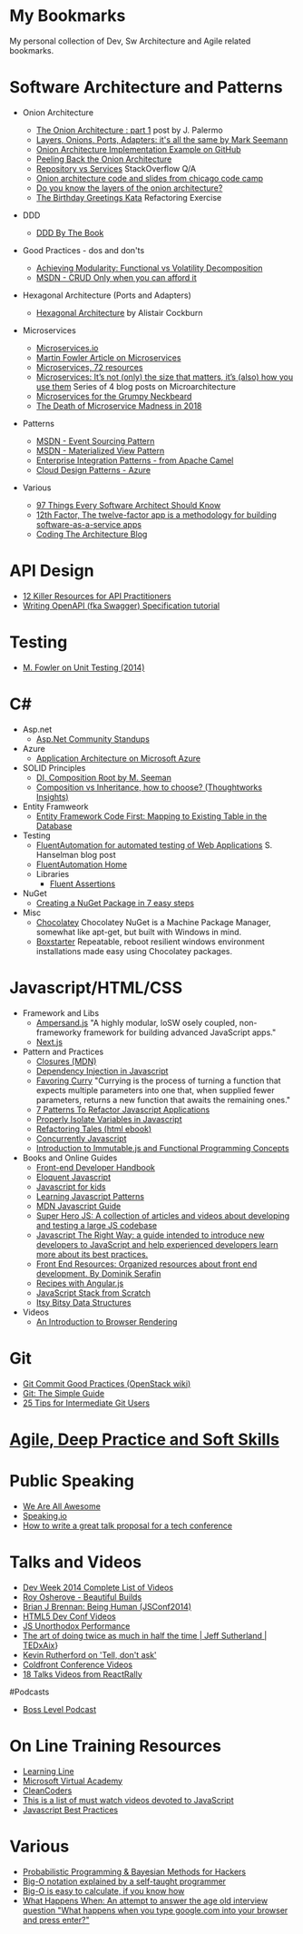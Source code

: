 My Bookmarks
============
My personal collection of Dev, Sw Architecture and Agile related bookmarks.


# Software Architecture and Patterns

+ Onion Architecture
	+ [The Onion Architecture : part 1](http://jeffreypalermo.com/blog/the-onion-architecture-part-1/) post by J. Palermo
	+ [Layers, Onions, Ports, Adapters: it's all the same by Mark Seemann](http://blog.ploeh.dk/2013/12/03/layers-onions-ports-adapters-its-all-the-same/)
	+ [Onion Architecture Implementation Example on GitHub](https://github.com/sharifhkhan/OnionArchitecture)
	+ [Peeling Back the Onion Architecture](http://www.develop.com/onionarchitecture)
	+ [Repository vs Services](http://stackoverflow.com/questions/12317126/onion-architecture-repository-vs-service) StackOverflow Q/A
	+ [Onion architecture code and slides from chicago code camp](http://www.matthidinger.com/archive/2011/05/17/Onion-Architecture-code-and-slides-from-Chicago-Code-Camp.aspx)
	+ [Do you know the layers of the onion architecture?](http://rules.ssw.com.au/SoftwareDevelopment/RulesToBetterMVC/Pages/The-layers-of-the-onion-architecture.aspx)
	+ [The Birthday Greetings Kata](http://matteo.vaccari.name/blog/archives/154) Refactoring Exercise

+ DDD
	+ [DDD By The Book](http://simon-says-architecture.com/2011/09/06/ddd-by-the-book/)

+ Good Practices - dos and don'ts
	+ [Achieving Modularity: Functional vs Volatility Decomposition](https://thelearningcto.com/2015/02/11/achieving-modularity-functional-vs-volatility-decomposition/)
	+ [MSDN - CRUD Only when you can afford it](https://msdn.microsoft.com/en-us/library/ms978509.aspx)

+ Hexagonal Architecture (Ports and Adapters)
	+ [Hexagonal Architecture](http://alistair.cockburn.us/Hexagonal+architecture) by Alistair Cockburn

+ Microservices
	+ [Microservices.io](http://microservices.io/)
	+ [Martin Fowler Article on Microservices](http://martinfowler.com/articles/microservices.html)
	+ [Microservices, 72 resources](http://blog.arkency.com/2014/07/microservices-72-resources/)
	+ [Microservices: It’s not (only) the size that matters, it’s (also) how you use them](http://www.tigerteam.dk/2014/micro-services-its-not-only-the-size-that-matters-its-also-how-you-use-them-part-1/) Series of 4 blog posts on Microarchitecture
	+ [Microservices for the Grumpy Neckbeard](http://www.chrisstucchio.com/blog/2014/microservices_for_the_grumpy_neckbeard.html)
	+ [The Death of Microservice Madness in 2018](http://www.dwmkerr.com/the-death-of-microservice-madness-in-2018/)

+ Patterns
	+ [MSDN - Event Sourcing Pattern](https://msdn.microsoft.com/en-us/library/dn589792.aspx?f=255&MSPPError=-2147217396)
	+ [MSDN - Materialized View Pattern](https://msdn.microsoft.com/en-us/library/dn589782.aspx)
	+ [Enterprise Integration Patterns - from Apache Camel](http://camel.apache.org/enterprise-integration-patterns.html)
	+ [Cloud Design Patterns - Azure](https://docs.microsoft.com/en-us/azure/architecture/patterns/)

+ Various
	+ [97 Things Every Software Architect Should Know](http://97things.oreilly.com/wiki/index.php/97_Things_Every_Software_Architect_Should_Know_-_The_Book)
	+ [12th Factor, The twelve-factor app is a methodology for building software-as-a-service apps](http://12factor.net/)
	+ [Coding The Architecture Blog](http://www.codingthearchitecture.com/)

# API Design

+ [12 Killer Resources for API Practitioners](http://nordicapis.com/12-killer-resources-api-practitioners/)
+ [Writing OpenAPI (fka Swagger) Specification tutorial](https://apihandyman.io/writing-openapi-swagger-specification-tutorial-part-1-introduction/)

# Testing
+ [M. Fowler on Unit Testing (2014)](http://martinfowler.com/bliki/UnitTest.html)

# C&#35;
+ Asp.net
    + [Asp.Net Community Standups](https://live.asp.net/)
+ Azure
	+ [Application Architecture on Microsoft Azure](https://azure.microsoft.com/en-us/documentation/articles/architecture-overview/)
+ SOLID Principles
	+ [DI, Composition Root by M. Seeman](http://blog.ploeh.dk/2011/07/28/CompositionRoot/)
	+ [Composition vs Inheritance, how to choose? (Thoughtworks Insights)](http://www.thoughtworks.com/insights/blog/composition-vs-inheritance-how-choose)
+ Entity Framweork
	+ [Entity Framework Code First: Mapping to Existing Table in the Database](http://www.codeproject.com/Tips/661053/Entity-Framework-Code-First-Map)
+ Testing
	+ [FluentAutomation for automated testing of Web Applications](http://www.hanselman.com/blog/NuGetPackageOfTheWeekFluentAutomationForAutomatedTestingOfWebApplications.aspx) S. Hanselman blog post
	+ [FluentAutomation Home](http://fluent.stirno.com/)
	+ Libraries
		+ [Fluent Assertions](https://github.com/dennisdoomen/fluentassertions)
+ NuGet
	+ [Creating a NuGet Package in 7 easy steps](http://www.hanselman.com/blog/CreatingANuGetPackageIn7EasyStepsPlusUsingNuGetToIntegrateASPNETMVC3IntoExistingWebFormsApplications.aspx)
+ Misc
	+ [Chocolatey](http://chocolatey.org/) Chocolatey NuGet is a Machine Package Manager, somewhat like apt-get, but built with Windows in mind.
	+ [Boxstarter](http://www.boxstarter.org/) Repeatable, reboot resilient windows environment installations made easy using Chocolatey packages.


# Javascript/HTML/CSS
+ Framework and Libs
	+ [Ampersand.js](http://ampersandjs.com/) "A highly modular, loSW osely coupled, non-frameworky framework for building advanced JavaScript apps."
	+ [Next.js](https://github.com/zeit/next.js)    
+ Pattern and Practices
	+ [Closures (MDN)](https://developer.mozilla.org/en/docs/Web/JavaScript/Guide/Closures)
	+ [Dependency Injection in Javascript](http://krasimirtsonev.com/blog/article/Dependency-injection-in-JavaScript)
	+ [Favoring Curry](http://fr.umio.us/favoring-curry/) "Currying is the process of turning a function that expects multiple parameters into one that, when supplied fewer parameters, returns a new function that awaits the remaining ones."
	+ [7 Patterns To Refactor Javascript Applications](http://journal.crushlovely.com/post/88286828068/7-patterns-to-refactor-javascript-applications-value)
	+ [Properly Isolate Variables in Javascript](http://nicoespeon.com/en/2013/05/properly-isolate-variables-in-javascript/)
	+ [Refactoring Tales (html ebook)](http://javascriptplayground.com/the-refactoring-tales/refactoring-tales.html)
    + [Concurrently Javascript](http://blog.getify.com/concurrently-javascript-1)
    + [Introduction to Immutable.js and Functional Programming Concepts](https://auth0.com/blog/2016/03/23/intro-to-immutable-js/)
+ Books and Online Guides
	+ [Front-end Developer Handbook](https://frontendmasters.gitbooks.io/front-end-handbook/content/index.html)
	+ [Eloquent Javascript](http://eloquentjavascript.net/)
	+ [Javascript for kids](http://www.nostarch.com/javascriptforkids)
	+ [Learning Javascript Patterns](http://addyosmani.com/resources/essentialjsdesignpatterns/book/)
	+ [MDN Javascript Guide](https://developer.mozilla.org/en-US/docs/Web/JavaScript/Guide)
	+ [Super Hero JS: A collection of articles and videos about developing and testing a large JS codebase](http://superherojs.com/)
	+ [Javascript The Right Way: a guide intended to introduce new developers to JavaScript and help experienced developers learn more about its best practices.](http://jstherightway.org/)
	+ [Front End Resources: Organized resources about front end development. By Dominik Serafin](http://enboard.co/frontend/)
    + [Recipes with Angular.js](http://fdietz.github.io/books.html)
	+ [JavaScript Stack from Scratch](https://github.com/verekia/js-stack-from-scratch)
	+ [Itsy Bitsy Data Structures](https://github.com/thejameskyle/itsy-bitsy-data-structures/blob/master/itsy-bitsy-data-structures.js)
+ Videos
	+ [An Introduction to Browser Rendering](https://www.youtube.com/watch?v=n1cKlKM3jYI)

# Git
+ [Git Commit Good Practices (OpenStack wiki)](https://wiki.openstack.org/wiki/GitCommitMessages#Git_Commit_Good_Practice)
+ [Git: The Simple Guide](http://rogerdudler.github.io/git-guide/)
+ [25 Tips for Intermediate Git Users](https://www.andyjeffries.co.uk/25-tips-for-intermediate-git-users/)

# [Agile, Deep Practice and Soft Skills](./Agile.md)

# Public Speaking
 + [We Are All Awesome](http://weareallaweso.me/)
 + [Speaking.io](http://speaking.io/)
 + [How to write a great talk proposal for a tech conference](http://2014.cssconf.eu/news/how-to-write-a-great-talk-proposal-for-a-tech)

# Talks and Videos
 + [Dev Week 2014 Complete List of Videos](http://devweek.com/2014/assets.html)
 + [Roy Osherove - Beautiful Builds](http://vimeo.com/97516289)
 + [Brian J Brennan: Being Human (JSConf2014)](https://www.youtube.com/watch?v=LlO2_GecWo8&feature=youtu.be)
 + [HTML5 Dev Conf Videos](http://html5devconf.com/videos.html)
 + [JS Unorthodox Performance](https://www.youtube.com/watch?v=NthmeLEhDDM)
 + [The art of doing twice as much in half the time | Jeff Sutherland | TEDxAix](https://www.youtube.com/watch?v=s4thQcgLCqk)}
 + [Kevin Rutherford on 'Tell, don't ask'](http://vimeo.com/67476623)
 + [Coldfront Conference Videos](https://www.youtube.com/channel/UCZHbZVjG2wXaLCuHK3LZ5lw/videos)
 + [18 Talks Videos from ReactRally](https://www.youtube.com/channel/UCXBhQ05nu3L1abBUGeQ0ahw/videos)

#Podcasts
 + [Boss Level Podcast](http://www.bosslevelpodcast.com/)

# On Line Training Resources
 + [Learning Line](https://learninglineapp.com/schedule)
 + [Microsoft Virtual Academy](http://www.microsoftvirtualacademy.com)
 + [CleanCoders](http://cleancoders.com/)
 + [This is a list of must watch videos devoted to JavaScript](https://github.com/bolshchikov/js-must-watch)
 + [Javascript Best Practices](https://www.codeschool.com/courses/javascript-best-practices)

# Various
 + [Probabilistic Programming & Bayesian Methods for Hackers](http://camdavidsonpilon.github.io/Probabilistic-Programming-and-Bayesian-Methods-for-Hackers/)
 + [Big-O notation explained by a self-taught programmer](http://justin.abrah.ms/computer-science/big-o-notation-explained.html)
 + [Big-O is easy to calculate, if you know how](http://justin.abrah.ms/computer-science/how-to-calculate-big-o.html)
 + [What Happens When: An attempt to answer the age old interview question "What happens when you type google.com into your browser and press enter?"](https://github.com/alex/what-happens-when)
